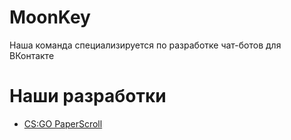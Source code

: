# MoonKey
Наша команда специализируется по разработке чат-ботов для ВКонтакте

# Наши разработки
* [CS:GO PaperScroll](https://vk.com/cspaperscroll)
